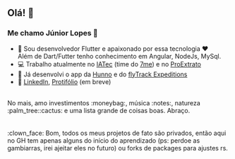 ## Olá! 👋

### Me chamo Júnior Lopes :cowboy_hat_face:

- :brain: Sou desenvolvedor Flutter e apaixonado por essa tecnologia :heart: </br>
Além de Dart/Futter tenho conhecimento em Angular, NodeJs, MySql.
- :computer: Trabalho atualmente no [IATec](https://iatec.com/) (time do [7me](https://www.instagram.com/7me.app/)) e no [ProExtrato](https://proextrato.com.br/)
- :iphone: Já desenvolvi o app da [Hunno](https://play.google.com/store/apps/details?id=com.hunno.hunno_app) e do [flyTrack Expeditions](https://www.instagram.com/flytrack.expeditions)
- :link: [LinkedIn](https://www.linkedin.com/in/junior-lps/), [Protifólio](https://juniorlpes.github.io/) (em breve)

</br>
No mais, amo investimentos :moneybag:, música :notes:, natureza :palm_tree::cactus: e uma lista grande de coisas boas. Abraço.

</br>
</br>
</br>
:clown_face: Bom, todos os meus projetos de fato são privados, então aqui no GH tem apenas alguns do início do aprendizado (ps: perdoe as gambiarras, irei ajeitar eles no futuro) ou forks de packages para ajustes rs.

